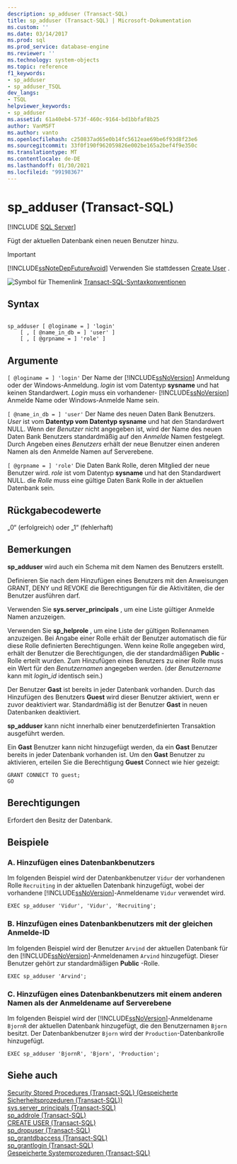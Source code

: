 ```yaml
---
description: sp_adduser (Transact-SQL)
title: sp_adduser (Transact-SQL) | Microsoft-Dokumentation
ms.custom: ''
ms.date: 03/14/2017
ms.prod: sql
ms.prod_service: database-engine
ms.reviewer: ''
ms.technology: system-objects
ms.topic: reference
f1_keywords:
- sp_adduser
- sp_adduser_TSQL
dev_langs:
- TSQL
helpviewer_keywords:
- sp_adduser
ms.assetid: 61a40eb4-573f-460c-9164-bd1bbfaf8b25
author: VanMSFT
ms.author: vanto
ms.openlocfilehash: c250837ad65e0b14fc5612eae69be6f93d8f23e6
ms.sourcegitcommit: 33f0f190f962059826e002be165a2bef4f9e350c
ms.translationtype: MT
ms.contentlocale: de-DE
ms.lasthandoff: 01/30/2021
ms.locfileid: "99198367"
---
```

# <a name="sp_adduser-transact-sql"></a>sp_adduser (Transact-SQL)
[!INCLUDE [SQL Server](../../includes/applies-to-version/sqlserver.md)]

  Fügt der aktuellen Datenbank einen neuen Benutzer hinzu.  
  
> [!IMPORTANT]  
>  [!INCLUDE[ssNoteDepFutureAvoid](../../includes/ssnotedepfutureavoid-md.md)] Verwenden Sie stattdessen [Create User](../../t-sql/statements/create-user-transact-sql.md) .  
  
 ![Symbol für Themenlink](../../database-engine/configure-windows/media/topic-link.gif "Symbol für Themenlink") [Transact-SQL-Syntaxkonventionen](../../t-sql/language-elements/transact-sql-syntax-conventions-transact-sql.md)  
  
## <a name="syntax"></a>Syntax  
  
```  
  
sp_adduser [ @loginame = ] 'login'   
    [ , [ @name_in_db = ] 'user' ]   
    [ , [ @grpname = ] 'role' ]   
```  
  
## <a name="arguments"></a>Argumente  
`[ @loginame = ] 'login'` Der Name der [!INCLUDE[ssNoVersion](../../includes/ssnoversion-md.md)] Anmeldung oder der Windows-Anmeldung. *login* ist vom Datentyp **sysname** und hat keinen Standardwert. *Login* muss ein vorhandener- [!INCLUDE[ssNoVersion](../../includes/ssnoversion-md.md)] Anmelde Name oder Windows-Anmelde Name sein.  
  
`[ @name_in_db = ] 'user'` Der Name des neuen Daten Bank Benutzers. *User* ist vom **Datentyp vom Datentyp sysname** und hat den Standardwert NULL. Wenn der *Benutzer* nicht angegeben ist, wird der Name des neuen Daten Bank Benutzers standardmäßig auf den *Anmelde* Namen festgelegt. Durch Angeben eines *Benutzers* erhält der neue Benutzer einen anderen Namen als den Anmelde Namen auf Serverebene.  
  
`[ @grpname = ] 'role'` Die Daten Bank Rolle, deren Mitglied der neue Benutzer wird. *role* ist vom Datentyp **sysname** und hat den Standardwert NULL. die *Rolle* muss eine gültige Daten Bank Rolle in der aktuellen Datenbank sein.  
  
## <a name="return-code-values"></a>Rückgabecodewerte  
 „0“ (erfolgreich) oder „1“ (fehlerhaft)  
  
## <a name="remarks"></a>Bemerkungen  
 **sp_adduser** wird auch ein Schema mit dem Namen des Benutzers erstellt.  
  
 Definieren Sie nach dem Hinzufügen eines Benutzers mit den Anweisungen GRANT, DENY und REVOKE die Berechtigungen für die Aktivitäten, die der Benutzer ausführen darf.  
  
 Verwenden Sie **sys.server_principals** , um eine Liste gültiger Anmelde Namen anzuzeigen.  
  
 Verwenden Sie **sp_helprole** , um eine Liste der gültigen Rollennamen anzuzeigen. Bei Angabe einer Rolle erhält der Benutzer automatisch die für diese Rolle definierten Berechtigungen. Wenn keine Rolle angegeben wird, erhält der Benutzer die Berechtigungen, die der standardmäßigen **Public** -Rolle erteilt wurden. Zum Hinzufügen eines Benutzers zu einer Rolle muss ein Wert für den *Benutzernamen* angegeben werden. (der *Benutzername* kann mit *login_id* identisch sein.)  
  
 Der Benutzer **Gast** ist bereits in jeder Datenbank vorhanden. Durch das Hinzufügen des Benutzers **Guest** wird dieser Benutzer aktiviert, wenn er zuvor deaktiviert war. Standardmäßig ist der Benutzer **Gast** in neuen Datenbanken deaktiviert.  
  
 **sp_adduser** kann nicht innerhalb einer benutzerdefinierten Transaktion ausgeführt werden.  
  
 Ein **Gast** Benutzer kann nicht hinzugefügt werden, da ein **Gast** Benutzer bereits in jeder Datenbank vorhanden ist. Um den **Gast** Benutzer zu aktivieren, erteilen Sie die Berechtigung **Guest** Connect wie hier gezeigt:  
  
```  
GRANT CONNECT TO guest;  
GO  
```  
  
## <a name="permissions"></a>Berechtigungen  
 Erfordert den Besitz der Datenbank.  
  
## <a name="examples"></a>Beispiele  
  
### <a name="a-adding-a-database-user"></a>A. Hinzufügen eines Datenbankbenutzers  
 Im folgenden Beispiel wird der Datenbankbenutzer `Vidur` der vorhandenen Rolle `Recruiting` in der aktuellen Datenbank hinzugefügt, wobei der vorhandene [!INCLUDE[ssNoVersion](../../includes/ssnoversion-md.md)]-Anmeldename `Vidur` verwendet wird.  
  
```  
EXEC sp_adduser 'Vidur', 'Vidur', 'Recruiting';  
```  
  
### <a name="b-adding-a-database-user-with-the-same-login-id"></a>B. Hinzufügen eines Datenbankbenutzers mit der gleichen Anmelde-ID  
 Im folgenden Beispiel wird der Benutzer `Arvind` der aktuellen Datenbank für den [!INCLUDE[ssNoVersion](../../includes/ssnoversion-md.md)]-Anmeldenamen `Arvind` hinzugefügt. Dieser Benutzer gehört zur standardmäßigen **Public** -Rolle.  
  
```  
EXEC sp_adduser 'Arvind';  
```  
  
### <a name="c-adding-a-database-user-with-a-different-name-than-its-server-level-login"></a>C. Hinzufügen eines Datenbankbenutzers mit einem anderen Namen als der Anmeldename auf Serverebene  
 Im folgenden Beispiel wird der [!INCLUDE[ssNoVersion](../../includes/ssnoversion-md.md)]-Anmeldename `BjornR` der aktuellen Datenbank hinzugefügt, die den Benutzernamen `Bjorn` besitzt. Der Datenbankbenutzer `Bjorn` wird der `Production`-Datenbankrolle hinzugefügt.  
  
```  
EXEC sp_adduser 'BjornR', 'Bjorn', 'Production';  
```  
  
## <a name="see-also"></a>Siehe auch  
 [Security Stored Procedures &#40;Transact-SQL&#41; (Gespeicherte Sicherheitsprozeduren (Transact-SQL))](../../relational-databases/system-stored-procedures/security-stored-procedures-transact-sql.md)   
 [sys.server_principals &#40;Transact-SQL&#41;](../../relational-databases/system-catalog-views/sys-server-principals-transact-sql.md)   
 [sp_addrole &#40;Transact-SQL&#41;](../../relational-databases/system-stored-procedures/sp-addrole-transact-sql.md)   
 [CREATE USER &#40;Transact-SQL&#41;](../../t-sql/statements/create-user-transact-sql.md)   
 [sp_dropuser &#40;Transact-SQL&#41;](../../relational-databases/system-stored-procedures/sp-dropuser-transact-sql.md)   
 [sp_grantdbaccess &#40;Transact-SQL&#41;](../../relational-databases/system-stored-procedures/sp-grantdbaccess-transact-sql.md)   
 [sp_grantlogin &#40;Transact-SQL&#41;](../../relational-databases/system-stored-procedures/sp-grantlogin-transact-sql.md)   
 [Gespeicherte Systemprozeduren &#40;Transact-SQL&#41;](../../relational-databases/system-stored-procedures/system-stored-procedures-transact-sql.md)  
  
  
